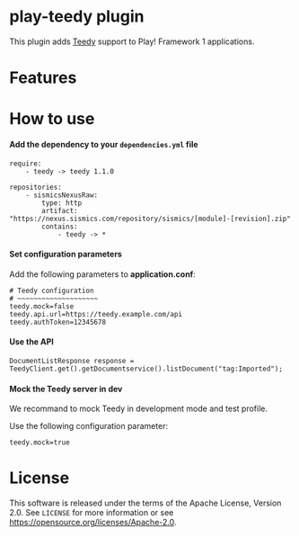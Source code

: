 # play-teedy plugin

This plugin adds [Teedy](https://teedy.io/) support to Play! Framework 1 applications.

# Features

# How to use

####  Add the dependency to your `dependencies.yml` file

```
require:
    - teedy -> teedy 1.1.0

repositories:
    - sismicsNexusRaw:
        type: http
        artifact: "https://nexus.sismics.com/repository/sismics/[module]-[revision].zip"
        contains:
            - teedy -> *

```
####  Set configuration parameters

Add the following parameters to **application.conf**:

```
# Teedy configuration
# ~~~~~~~~~~~~~~~~~~~~
teedy.mock=false
teedy.api.url=https://teedy.example.com/api
teedy.authToken=12345678
```
####  Use the API

```
DocumentListResponse response = TeedyClient.get().getDocumentservice().listDocument("tag:Imported");
```

####  Mock the Teedy server in dev

We recommand to mock Teedy in development mode and test profile.

Use the following configuration parameter:

```
teedy.mock=true
```

# License

This software is released under the terms of the Apache License, Version 2.0. See `LICENSE` for more
information or see <https://opensource.org/licenses/Apache-2.0>.
